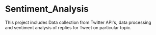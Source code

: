 # Sentiment_Analysis
This project includes Data collection from Twitter API's, data processing and sentiment analysis of replies  for Tweet on particular topic. 
